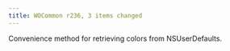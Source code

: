 ```yaml
---
title: WOCommon r236, 3 items changed
---
```


Convenience method for retrieving colors from NSUserDefaults.
